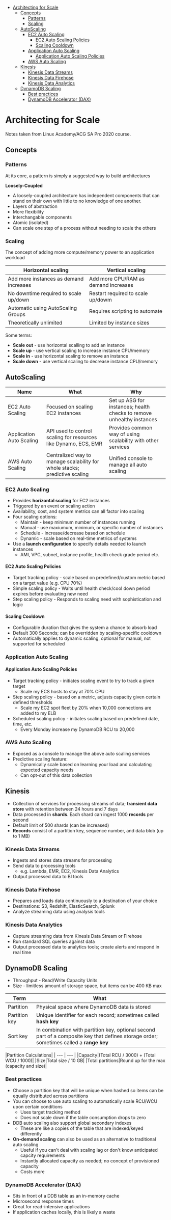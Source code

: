 - [Architecting for Scale](#architecting-for-scale)
  - [Concepts](#concepts)
    - [Patterns](#patterns)
    - [Scaling](#scaling)
  - [AutoScaling](#autoscaling)
    - [EC2 Auto Scaling](#ec2-auto-scaling)
      - [EC2 Auto Scaling Policies](#ec2-auto-scaling-policies)
      - [Scaling Cooldown](#scaling-cooldown)
    - [Application Auto Scaling](#application-auto-scaling)
      - [Application Auto Scaling Policies](#application-auto-scaling-policies)
    - [AWS Auto Scaling](#aws-auto-scaling)
  - [Kinesis](#kinesis)
    - [Kinesis Data Streams](#kinesis-data-streams)
    - [Kinesis Data Firehose](#kinesis-data-firehose)
    - [Kinesis Data Analytics](#kinesis-data-analytics)
  - [DynamoDB Scaling](#dynamodb-scaling)
    - [Best practices](#best-practices)
    - [DynamoDB Accelerator (DAX)](#dynamodb-accelerator-dax)
# Architecting for Scale
Notes taken from Linux Academy/ACG SA Pro 2020 course.

## Concepts

### Patterns
At its core, a pattern is simply a suggested way to build architectures

**Loosely-Coupled**
* A loosely-coupled architecture has independent components that can stand on their own with little to no knowledge of one another.
* Layers of abstraction
* More flexibility
* Interchangable components
* Atomic (isolated)
* Can scale one step of a process without needing to scale the others

### Scaling
The concept of adding more compute/memory power to an application workload

|Horizontal scaling |Vertical scaling|
--- | --- |
|Add more instances as demand increases|Add more CPU/RAM as demand increases|
|No downtime required to scale up/down|Restart required to scale up/dowm|
|Automatic using AutoScaling Groups|Requires scripting to automate|
|Theoretically unlimited|Limited by instance sizes|

Some terms:
* **Scale out** - use horizontal scalling to add an instance
* **Scale up** - use vertical scaling to increase instance CPU/memory
* **Scale in** - use horizontal scaling to remove an instance
* **Scale down** - use vertical scaling to decrease instance CPU/memory

## AutoScaling

|Name |What |Why|
| --- | --- | --- |
|EC2 Auto Scaling|Focused on scaling EC2 instances|Set up ASG for instances; health checks to remove unhealthy instances|
|Application Auto Scaling|API used to control scaling for resources like Dynamo, ECS, EMR|Provides common way of using scalability with other services|
|AWS Auto Scaling|Centralized way to manage scalability for whole stacks; predictive scaling|Unified console to manage all auto scaling|

### EC2 Auto Scaling
* Provides **horizontal scaling** for EC2 instances
* Triggered by an event or scaling action
* Availability, cost, and system metrics can all factor into scaling
* Four scaling options:
  * Maintain - keep minimum number of instances running
  * Manual - use maxiumum, minimum, or specific number of instances
  * Schedule - increase/decrease based on schedule
  * Dynamic - scale based on real-time metrics of systems
* Use a **launch configuration** to specify details needed to launch instances
  * AMI, VPC, subnet, instance profile, health check grade period etc. 

#### EC2 Auto Scaling Policies
* Target tracking policy - scale based on predefined/custom metric based on a target value (e.g. CPU 70%)
* Simple scaling policy - Waits until health check/cool down period expires before evaluating new need
* Step scaling policy - Responds to scaling need with sophistication and logic

#### Scaling Cooldown
* Configurable duration that gives the system a chance to absorb load
* Default 300 Seconds; can be overridden by scaling-specific cooldown
* Automatically applies to dynamic scaling, optional for manual, not supported for scheduled

### Application Auto Scaling

#### Application Auto Scaling Policies
* Target tracking policy - initiates scaling event to try to track a given target
  * Scale my ECS hosts to stay at 70% CPU
* Step scaling policy - based on a metric, adjusts capacity given certain defined thresholds
  * Scale my EC2 spot fleet by 20% when 10,000 connections are added to my ELB
* Scheduled scaling policy - initiates scaling based on predefined date, time, etc.
  * Every Monday increase my DynamoDB RCU to 20,000

### AWS Auto Scaling
* Exposed as a console to manage the above auto scaling services
* Predictive scaling feature:
  * Dynamically scale based on learning your load and calculating expected capacity needs
  * Can opt-out of this data collection

## Kinesis
* Collection of services for processing streams of data; **transient data store** with retention between 24 hours and 7 days
* Data processed in **shards**. Each shard can ingest 1000 **records** per second
* Default limit of 500 shards (can be increased)
* **Records** consist of a partition key, sequence number, and data blob (up to 1 MB)

### Kinesis Data Streams
* Ingests and stores data streams for processing
* Send data to processing tools
  * e.g. Lambda, EMR, EC2, Kinesis Data Analytics
* Output processed data to BI tools

### Kinesis Data Firehose
* Prepares and loads data continuously to a destination of your choice
* Destinations: S3, Redshift, ElasticSearch, Splunk
* Analyze streaming data using analysis tools

### Kinesis Data Analytics
* Capture streaming data from Kinesis Data Stream or Firehose
* Run standard SQL queries against data
* Output processed data to analytics tools; create alerts and respond in real time

## DynamoDB Scaling
* Throughput - Read/Write Capacity Units
* Size - limitless amount of storage space, but items can be 400 KB max

|Term |What|
| --- | --- |
|Partition|Physical space where DynamoDB data is stored|
|Partition key|Unique identifier for each record; sometimes called **hash key**|
|Sort key|In combination with partition key, optional second part of a composite key that defines storage order; sometimes called a **range key**|

|Partition Calculations|
| --- | --- |
|Capacity|(Total RCU / 3000) + (Total WCU / 1000)|
|Size|Total size / 10 GB|
|Total partitions|Round up for the max (capacity and size)|

### Best practices
* Choose a partition key that will be unique when hashed so items can be equally distributed across partitions
* You can choose to use auto scaling to automatically scale RCU/WCU upon certain conditions
  * Uses target tracking method 
  * Does not scale down if the table consumption drops to zero
* DDB auto scaling also support global secondary indexes
  * These are like a copies of the table that are indexed/keyed differently
* **On-demand scaling** can also be used as an alternative to traditional auto scaling
  * Useful if you can't deal with scaling lag or don't know anticipated capcity requirements
  * Instantly allocated capacity as needed; no concept of provisioned capacity
  * Costs more

### DynamoDB Accelerator (DAX)
* Sits in front of a DDB table as an in-memory cache
* Microsecond response times
* Great for read-intensive applications
* If application caches locally, this is likely a waste